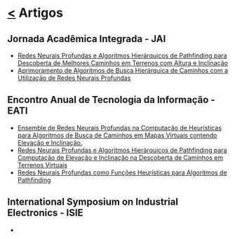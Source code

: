 # [**<**](https://github.com/juliano-soares) Artigos

## Jornada Acadêmica Integrada - JAI

- [Redes Neurais Profundas e Algoritmos Hierárquicos de Pathfinding para Descoberta de Melhores Caminhos em Terrenos com Altura e Inclinação]()
- [Aprimoramento de Algoritmos de Busca Hierárquica de Caminhos com a Utilização de Redes Neurais Profundas]()

## Encontro Anual de Tecnologia da Informação - EATI

- [Ensemble de Redes Neurais Profundas na Computação de Heurísticas para Algoritmos de Busca de Caminhos em Mapas Virtuais contendo Elevação e Inclinação.]()
- [Redes Neurais Profundas e Algoritmos Hierárquicos de Pathfinding para Computação de Elevação e Inclinação na Descoberta de Caminhos em Terrenos Virtuais]()
- [Redes Neurais Profundas como Funções Heurísticas para Algoritmos de Pathfinding]()

## International Symposium on Industrial Electronics - ISIE

- []()